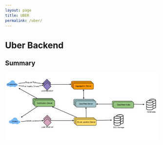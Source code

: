 ```yaml
---
layout: page
title: UBER
permalink: /uber/
---
```


# Uber Backend

## Summary
![overview](imgs/uber-backend-overview.png)
